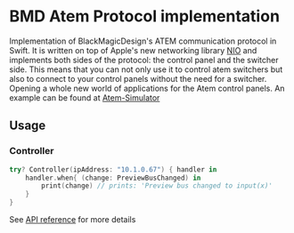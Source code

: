 # BMD Atem Protocol implementation

Implementation of BlackMagicDesign's ATEM communication protocol in Swift. It is written on top of Apple's new networking library [NIO](https://github.com/apple/swift-nio) and implements both sides of the protocol: the control panel and the switcher side. This means that you can not only use it to control atem switchers but also to connect to your control panels without the need for a switcher. Opening a whole new world of applications for the Atem control panels. An example can be found at [Atem-Simulator](https://github.com/Dev1an/Atem-Simulator)

## Usage

### Controller

```swift
try? Controller(ipAddress: "10.1.0.67") { handler in
	handler.when{ (change: PreviewBusChanged) in
		print(change) // prints: 'Preview bus changed to input(x)'
	}
}
```

See [API reference](https://dev1an.github.io/Swift-Atem/) for more details